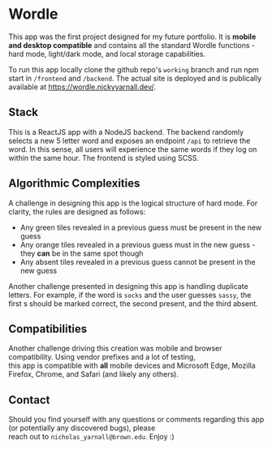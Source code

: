 # Wordle
This app was the first project designed for my future portfolio. It is **mobile and desktop compatible** and 
contains all the standard Wordle functions - hard mode, light/dark mode, and local storage capabilities.

To run this app locally clone the github repo's `working` branch and run npm start in `/frontend` and `/backend`.
The actual site is deployed and is publically available at https://wordle.nickyyarnall.dev/.

## Stack
This is a ReactJS app with a NodeJS backend. The backend randomly selects a new 5 letter word and exposes an endpoint
`/api` to retrieve the word. In this sense, all users will experience the same words if they log on within the same hour.
The frontend is styled using SCSS.

## Algorithmic Complexities
A challenge in designing this app is the logical structure of hard mode. For clarity, the rules are designed as follows:  
  - Any green tiles revealed in a previous guess must be present in the new guess
  - Any orange tiles revealed in a previous guess must in the new guess - they **can** be in the same spot though
  - Any absent tiles revealed in a previous guess cannot be present in the new guess

Another challenge presented in designing this app is handling duplicate letters. For example, if the word is `socks` and
the user guesses `sassy`, the first s should be marked correct, the second present, and the third absent.

## Compatibilities
Another challenge driving this creation was mobile and browser compatibility. Using vendor prefixes and a lot of testing,  
this app is compatible with **all** mobile devices and Microsoft Edge, Mozilla Firefox, Chrome, and Safari (and likely any
others).

## Contact
Should you find yourself with any questions or comments regarding this app (or potentially any discovered bugs), please  
reach out to `nicholas_yarnall@brown.edu`. Enjoy :)
